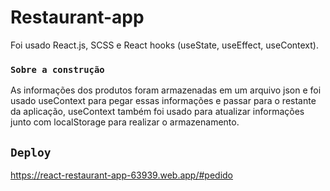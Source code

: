 # Restaurant-app

Foi usado React.js, SCSS e React hooks (useState, useEffect, useContext). 

### `Sobre a construção`

As informações dos produtos foram armazenadas em um arquivo json e foi usado useContext para pegar essas informações e passar para o restante da aplicação,
useContext também foi usado para atualizar informações junto com localStorage para realizar o armazenamento.

## `Deploy`
https://react-restaurant-app-63939.web.app/#pedido

